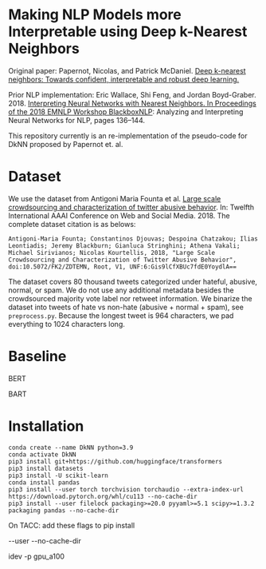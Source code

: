 # Making NLP Models more Interpretable using Deep k-Nearest Neighbors

Original paper: Papernot, Nicolas, and Patrick McDaniel. [Deep k-nearest neighbors: Towards confident, interpretable and robust deep learning.](https://arxiv.org/abs/1803.04765)

Prior NLP implementation: Eric Wallace, Shi Feng, and Jordan Boyd-Graber. 2018. [Interpreting Neural Networks with Nearest Neighbors. In Proceedings of the 2018 EMNLP Workshop BlackboxNLP](https://aclanthology.org/W18-5416): Analyzing and Interpreting Neural Networks for NLP, pages 136–144.

This repository currently is an re-implementation of the pseudo-code for DkNN proposed by Papernot et. al. 

# Dataset

We use the dataset from Antigoni Maria Founta et al. [Large scale crowdsourcing and characterization of twitter abusive behavior](https://arxiv.org/pdf/1802.00393.pdf). In: Twelfth International AAAI Conference on Web and Social Media. 2018. The complete dataset citation is as belows:

```
Antigoni-Maria Founta; Constantinos Djouvas; Despoina Chatzakou; Ilias Leontiadis; Jeremy Blackburn; Gianluca Stringhini; Athena Vakali; Michael Sirivianos; Nicolas Kourtellis, 2018, "Large Scale Crowdsourcing and Characterization of Twitter Abusive Behavior", doi:10.5072/FK2/ZDTEMN, Root, V1, UNF:6:Gis9lCfXBUc7fdE0YoydlA== 
```

The dataset covers 80 thousand tweets categorized under hateful, abusive, normal, or spam. We do not use any additional metadata besides the crowdsourced majority vote label nor retweet information. We binarize the dataset into tweets of hate vs non-hate (abusive + normal + spam), see `preprocess.py`. Because the longest tweet is 964 characters, we pad everything to 1024 characters long.


# Baseline

BERT

BART

# Installation

```
conda create --name DkNN python=3.9
conda activate DkNN
pip3 install git+https://github.com/huggingface/transformers
pip3 install datasets
pip3 install -U scikit-learn
conda install pandas
pip3 install --user torch torchvision torchaudio --extra-index-url https://download.pytorch.org/whl/cu113 --no-cache-dir
pip3 install --user filelock packaging>=20.0 pyyaml>=5.1 scipy>=1.3.2 packaging pandas --no-cache-dir
```

On TACC: add these flags to pip install

--user 
--no-cache-dir

idev -p gpu_a100